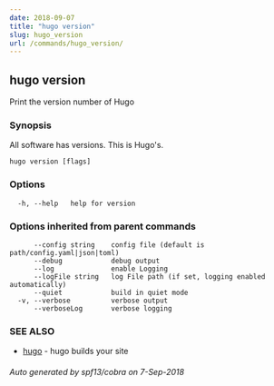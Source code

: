 ```yaml
---
date: 2018-09-07
title: "hugo version"
slug: hugo_version
url: /commands/hugo_version/
---
```

## hugo version

Print the version number of Hugo

### Synopsis

All software has versions. This is Hugo's.

```
hugo version [flags]
```

### Options

```
  -h, --help   help for version
```

### Options inherited from parent commands

```
      --config string    config file (default is path/config.yaml|json|toml)
      --debug            debug output
      --log              enable Logging
      --logFile string   log File path (if set, logging enabled automatically)
      --quiet            build in quiet mode
  -v, --verbose          verbose output
      --verboseLog       verbose logging
```

### SEE ALSO

* [hugo](/commands/hugo/)	 - hugo builds your site

###### Auto generated by spf13/cobra on 7-Sep-2018

